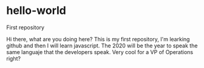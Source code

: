 # hello-world
First repository

Hi there, what are you doing here? This is my first repository, I'm learking github and then I will learn javascript. The 2020 will be the year to speak the same languaje that the developers speak. Very cool for a VP of Operations right?
